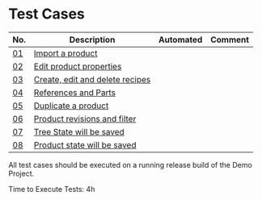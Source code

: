 # Test Cases

| No.                               | Description       | Automated | Comment   |
|-----------------------------------|-------------------|-----------|-----------|
| [01](01_import_product.md) | [Import a product](01_import_product.md) |||
| [02](02_edit_product_properties.md) | [Edit product properties](02_edit_product_properties.md) |||
| [03](03_create_edit_delete_recipes.md) | [Create, edit and delete recipes](03_create_edit_delete_recipes.md) |||
| [04](04_references_and_parts.md) | [References and Parts](04_references_and_parts.md) |||
| [05](05_duplicate_a_product.md) | [Duplicate a product](05_duplicate_a_product.md) |||
| [06](06_revisions_of_a_product_and_filter.md) | [Product revisions and filter](06_revisions_of_a_product_and_filter.md) |||
| [07](07_tree_state_will_be_saved.md) | [Tree State will be saved](07_tree_state_will_be_saved.md) |||
| [08](08_product_state_will_be_saved.md) | [Product state will be saved](08_product_state_will_be_saved.md) |||

All test cases should be executed on a running release build of the Demo Project.

Time to Execute Tests: 4h